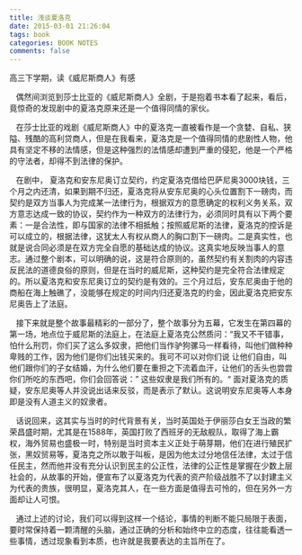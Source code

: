 ```yaml
---
title: 浅谈夏洛克
date: 2015-03-01 21:26:04
tags: book
categories: BOOK NOTES
comments: false
---
```


高三下学期，读《威尼斯商人》有感

<!--more-->

&nbsp;&nbsp;&nbsp;偶然间浏览到莎士比亚的《威尼斯商人》全剧，于是抱着书本看了起来，看后，竟惊奇的发现剧中的夏洛克原来还是一个值得同情的家伙。

&nbsp;&nbsp;&nbsp;在莎士比亚的戏剧《威尼斯商人》中的夏洛克一直被看作是一个贪婪、自私、狭隘、残酷的高利贷商人，但是在我看来，夏洛克是一个值得同情的悲剧性人物，他具有坚定不移的法情感，但是这种强烈的法情感却遭到严重的侵犯，他是一个严格的守法者，却得不到法律的保护。

&nbsp;&nbsp;&nbsp;在剧中， 夏洛克和安东尼奥订立契约，约定夏洛克借给巴萨尼奥3000块钱，三个月之内还清，如果到期不归还，夏洛克将从安东尼奥的心头位置割下一磅肉，而契约是双方当事人为完成某一法律行为，根据双方的意愿确定的权利义务关系，双方意志达成一致的协议，契约作为一种双方的法律行为，必须同时具有以下两个要素：一是合法性，即与国家的法律不相抵触；按照威尼斯的法律，夏洛克的控诉是可以成立的，根据法律，这犹太人有权从商人的胸口割下一磅肉。二是真实性，也就是说合同必须是在双方完全自愿的基础达成的协议。这真实地反映当事人的意志。通过整个剧本，可以明确的说，这是符合原则的，虽然契约有关割肉的内容违反民法的道德良俗的原则，但是在当时的威尼斯，这种契约是完全符合法律规定的。所以夏洛克和安东尼奥订立的契约是有效的。三个月过后，安东尼奥由于他的商船在海上触礁了，没能够在规定的时间内归还夏洛克的约金，因此夏洛克把安东尼奥告上了法庭。

&nbsp;&nbsp;&nbsp;接下来就是整个故事最精彩的一部分了，整个故事分为五幕，它发生在第四幕的第一场，地点位于威尼斯的法庭上，在法庭上夏洛克公然质问：“我又不干错事，怕什么刑罚，你们买了这么多奴隶，把他们当作驴狗骡马一样看待，叫他们做种种卑贱的工作，因为他们是你们出钱买来的。我可不可以对你们说 让他们自由，叫他们跟你们的子女结婚，为什么他们要在重担之下流着血汗，让他们的舌头也尝尝你们所吃的东西吧，你们会回答说：” 这些奴隶是我们所有的。“ 面对夏洛克的质疑，安东尼奥等人并没说出话来反驳，而是表示了默认。这说明安东尼奥等人本身即是没有人道主义的奴隶者。

&nbsp;&nbsp;&nbsp;话说回来，这其实与当时的时代背景有关，当时英国处于伊丽莎白女王当政的繁荣昌盛时期，尤其是在1588年，英国打败了西班牙的无敌舰队，取得了海上霸权，海外贸易也盛极一时，特别是当时资本主义正处于萌芽期，他们在进行殖民扩张，黑奴贸易等，夏洛克之所以敢于叫板，是因为他太过分地信任法律，太过于信任民主，然而他并没有充分认识到民主的公正性，法律的公正性是掌握在少数上层社会的，从故事的开始，便宣布了以夏洛克为代表的资产阶级战胜不了以封建主义为代表的贵族，很明显，夏洛克其人，在一些方面是值得去可怜的，但在另外一方面却让人可恨。

&nbsp;&nbsp;&nbsp;通过上述的讨论，我们可以得到这样一个结论，事情的判断不能只局限于表面，要时常保持着一颗清醒的头脑，通过正确的分析和始终中立的态度，往往能看透一些事情，透过现象看到本质，也许就是我要表达的主旨所在了。



